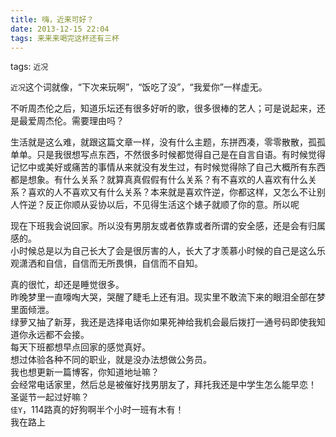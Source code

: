 ```yaml
---
title: 嗨，近来可好？
date: 2013-12-15 22:04
tags: 来来来喝完这杯还有三杯
---
```

tags: `近况`
<br>

`近况`这个词就像，“下次来玩啊”，“饭吃了没”，“我爱你”一样虚无。

不听周杰伦之后，知道乐坛还有很多好听的歌，很多很棒的艺人；可是说起来，还是最爱周杰伦。需要理由吗？

生活就是这么难，就跟这篇文章一样，没有什么主题，东拼西凑，零零散散，孤孤单单。只是我很想写点东西，不然很多时候都觉得自己是在自言自语。有时候觉得记忆中或美好或痛苦的事情从来就没有发生过，有时候觉得除了自己大概所有东西都是想象。有什么关系？就算真真假假有什么关系？有不喜欢的人喜欢有什么关系？喜欢的人不喜欢又有什么关系？本来就是喜欢忤逆，你都这样，又怎么不让别人忤逆？反正你顺从妥协以后，不见得生活这个婊子就顺了你的意。所以呢

现在下班我会说回家。所以没有男朋友或者依靠或者所谓的安全感，还是会有归属感的。<br>
小时候总是以为自己长大了会是很厉害的人，长大了才羡慕小时候的自己是这么乐观潇洒和自信，自信而无所畏惧，自信而不自知。

真的很忙，却还是睡觉很多。<br>
昨晚梦里一直嚎啕大哭，哭醒了睫毛上还有泪。现实里不敢流下来的眼泪全部在梦里面倾泄。<br>
绿萝又抽了新芽，我还是选择电话你如果死神给我机会最后拨打一通号码即使我知道你永远都不会接。<br>
每天下班都想早点回家的感觉真好。<br>
想过体验各种不同的职业，就是没办法想做公务员。<br>
我也想更新一篇博客，你知道地址嘛？<br>
会经常电话家里，然后总是被催好找男朋友了，拜托我还是中学生怎么能早恋！<br>
圣诞节一起过好嘛？<br>
`佳Y`，114路真的好狗啊半个小时一班有木有！<br>
我在路上<br>
